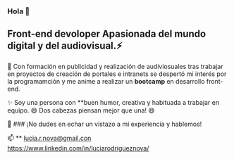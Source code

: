 ### Hola  👋

 ## Front-end devoloper Apasionada del mundo digital y del audiovisual.⚡ 

💭 Con formación en publicidad y realización de audiviosuales tras trabajar 
en proyectos de creación de portales e intranets se despertó mi interés por la programamción y me anime 
a realizar un **bootcamp** en desarrollo front-end.

✨ Soy una persona con **buen humor, creativa y habituada a trabajar en equipo.
😄 Dos cabezas piensan mejor que una! 😄

💬 ### ¡No dudes en echar un vistazo a mi experiencia y hablemos!

📫 ** lucia.r.nova@gmail.con 
 https://www.linkedin.com/in/luciarodrigueznova/

         
